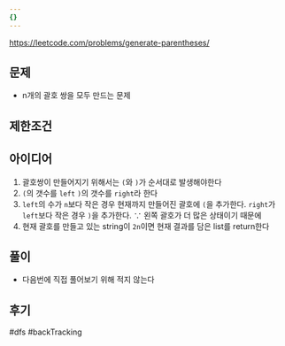 ```yaml
---
{}
---
```


https://leetcode.com/problems/generate-parentheses/
## 문제
- n개의 괄호 쌍을 모두 만드는 문제

## 제한조건

## 아이디어
1. 괄호쌍이 만들어지기 위해서는 `(`와 `)`가 순서대로 발생해야한다
2. `(`의 갯수를 `left` `)`의 갯수를 `right`라 한다
3. `left`의 수가 `n`보다 작은 경우 현재까지 만들어진 괄호에 `(`을 추가한다. `right`가 `left`보다 작은 경우 `)`을 추가한다. $\because$ 왼쪽 괄호가 더 많은 상태이기 때문에
4. 현재 괄호를 만들고 있는 string이 `2n`이면 현재 결과를 담은 list를 return한다

## 풀이
- 다음번에 직접 풀어보기 위해 적지 않는다

## 후기

#dfs #backTracking